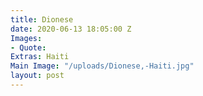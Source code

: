 ```yaml
---
title: Dionese
date: 2020-06-13 18:05:00 Z
Images:
- Quote: 
Extras: Haiti
Main Image: "/uploads/Dionese,-Haiti.jpg"
layout: post
---
```


